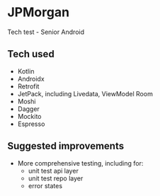 # JPMorgan

Tech test - Senior Android

## Tech used
* Kotlin
* Androidx
* Retrofit
* JetPack, including Livedata, ViewModel Room
* Moshi
* Dagger
* Mockito
* Espresso

## Suggested improvements
* More comprehensive testing, including for:
  - unit test api layer
  - unit test repo layer
  - error states
